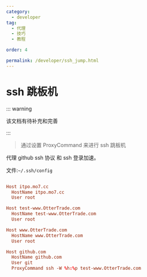 ```yaml
---
category:
  - developer
tag:
  - 代理
  - 技巧
  - 教程

order: 4

permalink: /developer/ssh_jump.html
---
```


# ssh 跳板机

::: warning

该文档有待补充和完善

:::

> 通过设置 ProxyCommand 来进行 ssh 跳板机

代理 github ssh 协议 和 ssh 登录加速。

文件:`~/.ssh/config`

```conf

Host itpo.mo7.cc
  HostName itpo.mo7.cc
  User root

Host test-www.OtterTrade.com
  HostName test-www.OtterTrade.com
  User root

Host www.OtterTrade.com
  HostName www.OtterTrade.com
  User root

Host github.com
  HostName github.com
  User git
  ProxyCommand ssh -W %h:%p test-www.OtterTrade.com

```
